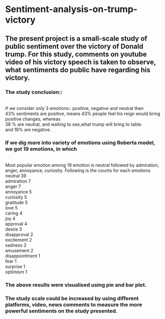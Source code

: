 # Sentiment-analysis-on-trump-victory
## The present project is a small-scale study of public sentiment over the victory of Donald trump. For this study, comments on  youtube video of his victory speech is taken to observe, what sentiments do public have regarding his victory.

### The study conclusion::
<br /> If we consider only 3 emotions:: positive, negative and neutral then
<br /> 43% sentiments are positive, means 43% people feel his reign would bring positive changes, whereas
<br /> 38 % are neutral, and waiting to see,what trump will bring to table. 
<br /> and 19% are negative.

### If we dig more into variety of emotions using Roberta model, we got 19 emotions, in which
<br /> Most popular emotion among 19 emotion is neutral followed by admiration, anger, annoyance, curiosity. Following is the counts for each emotions
<br /> neutral	 39
<br /> admiration	7
<br /> anger	7
<br /> annoyance	5
<br /> curiosity	5
<br /> gratitude	5
<br /> love	5
<br /> caring	4
<br /> joy	4
<br /> approval	4
<br /> desire	3
<br /> disapproval	2
<br /> excitement	2
<br /> sadness	2
<br /> amusement	2
<br /> disappointment	1
<br /> fear	1
<br /> surprise	1
<br /> optimism	1

### The above results were visualised using pie and bar plot.
### The study scale could be increased by using different platforms, video, news comments to measure the more powerful sentiments on the study presented.

